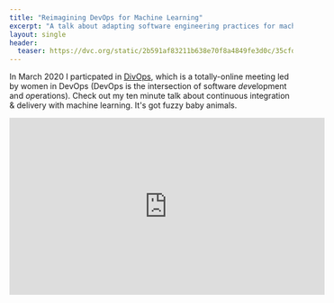 ```yaml
---
title: "Reimagining DevOps for Machine Learning"
excerpt: "A talk about adapting software engineering practices for machine learning."
layout: single
header:
  teaser: https://dvc.org/static/2b591af83211b638e70f8a4849fe3d0c/35cfd/cover_image.webp
---
```


In March 2020 I particpated in [DivOps](https://divops.org/), which is a totally-online meeting led by women
in DevOps (DevOps is the intersection of software *dev*elopment and *op*erations). Check out my ten minute talk about continuous integration & delivery with machine learning. It's got fuzzy baby animals.

<iframe width="560" height="315" src="https://www.youtube.com/embed/0MDrZpO_7Q4" frameborder="0" allow="accelerometer; autoplay; encrypted-media; gyroscope; picture-in-picture" allowfullscreen></iframe>